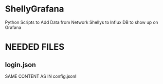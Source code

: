 # ShellyGrafana
Python Scripts to Add Data from Network Shellys to Influx DB to show up on Grafana


# NEEDED FILES
## login.json
SAME CONTENT AS IN config.json!
